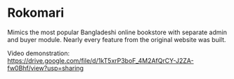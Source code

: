 ﻿# Rokomari
Mimics the most popular Bangladeshi online bookstore with separate admin and buyer module. Nearly every feature from the original website was built.

Video demonstration: https://drive.google.com/file/d/1kT5xrP3boF_4M2AfQrCY-J2ZA-fw0Bhf/view?usp=sharing
